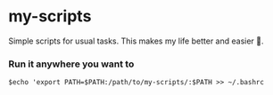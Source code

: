 # my-scripts
Simple scripts for usual tasks. This makes my life better and easier :shaved_ice:.

### Run it anywhere you want to

`$echo 'export PATH=$PATH:/path/to/my-scripts/:$PATH >> ~/.bashrc`
